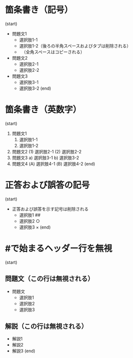 # 箇条書き（記号）

(start)
+ 問題文1
    + 選択肢1-1
    + 選択肢1-2（後ろの半角スペースおよびタブは削除される）  	
    + 　（全角スペースはコピーされる）　
+ 問題文2
    - 選択肢2-1
    - 選択肢2-2
+ 問題文3
    * 選択肢3-1
    * 選択肢3-2
(end)


# 箇条書き（英数字）

(start)
1. 問題文1
    1) 選択肢1-1
    2) 選択肢1-2
2. 問題文2
    (1) 選択肢2-1
    (2) 選択肢2-2
3. 問題文3
    a) 選択肢3-1
    b) 選択肢3-2
4. 問題文4
    (A) 選択肢4-1
    (B) 選択肢4-2
(end)


# 正答および誤答の記号

(start)
+ 正答および誤答を示す記号は削除される
    + 選択肢1 ##
    + 選択肢2 ○
    + 選択肢3 ×
(end)


# #で始まるヘッダー行を無視

(start)
## 問題文（この行は無視される）
+ 問題文
    + 選択肢1
    + 選択肢2
    + 選択肢3

## 解説（この行は無視される）
+ 解説1
+ 解説2
+ 解説3
(end)

